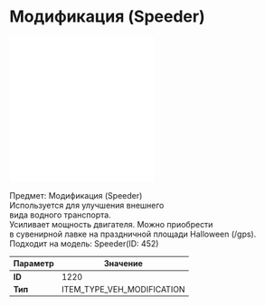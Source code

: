 # Модификация (Speeder)

![Item Image](../img/1220.webp?raw=true)

Предмет: Модификация (Speeder)<br>Используется для улучшения внешнего <br>вида водного транспорта.<br>Усиливает мощность двигателя. Можно приобрести<br>в сувенирной лавке на праздничной площади Halloween (/gps).<br>Подходит на модель: Speeder(ID: 452)


| Параметр | Значение |
|----------|----------|
| **ID** | 1220 |
| **Тип** | ITEM_TYPE_VEH_MODIFICATION |

